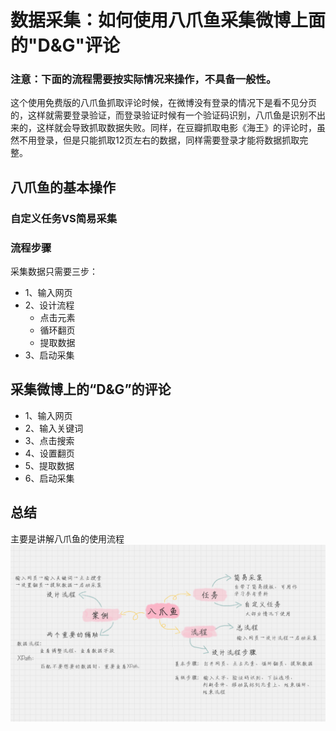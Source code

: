 # 数据采集：如何使用八爪鱼采集微博上面的"D&G"评论

### **注意：下面的流程需要按实际情况来操作，不具备一般性。**
这个使用免费版的八爪鱼抓取评论时候，在微博没有登录的情况下是看不见分页的，这样就需要登录验证，而登录验证时候有一个验证码识别，八爪鱼是识别不出来的，这样就会导致抓取数据失败。同样，在豆瓣抓取电影《海王》的评论时，虽然不用登录，但是只能抓取12页左右的数据，同样需要登录才能将数据抓取完整。

## 八爪鱼的基本操作
### 自定义任务VS简易采集

### 流程步骤
采集数据只需要三步：
- 1、输入网页
- 2、设计流程
    - 点击元素
    - 循环翻页
    - 提取数据
- 3、启动采集

## 采集微博上的“D&G”的评论
- 1、输入网页
- 2、输入关键词
- 3、点击搜索
- 4、设置翻页
- 5、提取数据
- 6、启动采集


## 总结
主要是讲解八爪鱼的使用流程
![使用八爪鱼采集数据](八爪鱼.jpg)
